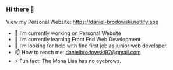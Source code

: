 ### Hi there 👋
View my Personal Website: https://daniel-brodowski.netlify.app

- 🔭 I’m currently working on Personal Website
- 🌱 I’m currently learning Front End Web Development
- 🤔 I’m looking for help with find first job as junior web developer.
- 📫 How to reach me: danielbrodowski97@gmail.com
- ⚡ Fun fact: The Mona Lisa has no eyebrows.

<!--
**tenczowy/tenczowy** is a ✨ _special_ ✨ repository because its `README.md` (this file) appears on your GitHub profile.

Here are some ideas to get you started:

- 🔭 I’m currently working on ...
- 🌱 I’m currently learning ...
- 👯 I’m looking to collaborate on ...
- 🤔 I’m looking for help with ...
- 💬 Ask me about ...
- 📫 How to reach me: ...
- 😄 Pronouns: ...
- ⚡ Fun fact: ...
-->
